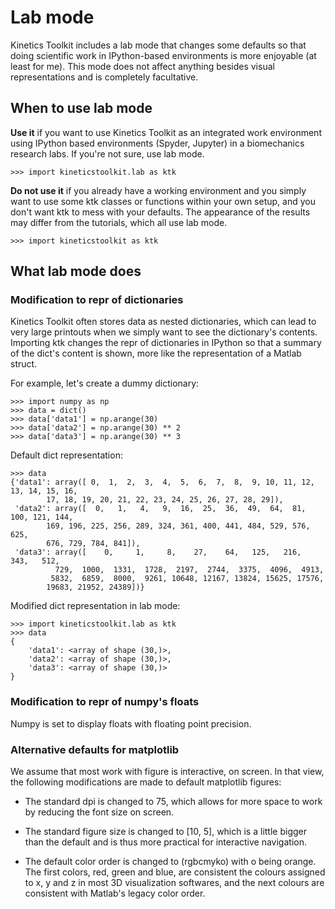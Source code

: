 Lab mode
========

Kinetics Toolkit includes a lab mode that changes some defaults so that doing scientific work in IPython-based environments is more enjoyable (at least for me). This mode does not affect anything besides visual representations and is completely facultative.


When to use lab mode
--------------------

__Use it__ if you want to use Kinetics Toolkit as an integrated work environment using IPython based environments (Spyder, Jupyter) in a biomechanics research labs. If you're not sure, use lab mode.

    >>> import kineticstoolkit.lab as ktk

__Do not use it__ if you already have a working environment and you simply want to use some ktk classes or functions within your own setup, and you don't want ktk to mess with your defaults. The appearance of the results may differ from the tutorials, which all use lab mode.

    >>> import kineticstoolkit as ktk


What lab mode does
------------------

### Modification to repr of dictionaries ###

Kinetics Toolkit often stores data as nested dictionaries, which can lead to very large printouts when we simply want to see the dictionary's contents. Importing ktk changes the repr of dictionaries in IPython so that a summary of the dict's content is shown, more like the representation of a Matlab struct.

For example, let's create a dummy dictionary:

    >>> import numpy as np
    >>> data = dict()
    >>> data['data1'] = np.arange(30)
    >>> data['data2'] = np.arange(30) ** 2
    >>> data['data3'] = np.arange(30) ** 3

Default dict representation:

    >>> data
    {'data1': array([ 0,  1,  2,  3,  4,  5,  6,  7,  8,  9, 10, 11, 12, 13, 14, 15, 16,
            17, 18, 19, 20, 21, 22, 23, 24, 25, 26, 27, 28, 29]),
     'data2': array([  0,   1,   4,   9,  16,  25,  36,  49,  64,  81, 100, 121, 144,
            169, 196, 225, 256, 289, 324, 361, 400, 441, 484, 529, 576, 625,
            676, 729, 784, 841]),
     'data3': array([    0,     1,     8,    27,    64,   125,   216,   343,   512,
              729,  1000,  1331,  1728,  2197,  2744,  3375,  4096,  4913,
             5832,  6859,  8000,  9261, 10648, 12167, 13824, 15625, 17576,
            19683, 21952, 24389])}

Modified dict representation in lab mode:

    >>> import kineticstoolkit.lab as ktk
    >>> data
    {
        'data1': <array of shape (30,)>,
        'data2': <array of shape (30,)>,
        'data3': <array of shape (30,)>
    }


### Modification to repr of numpy's floats ###

Numpy is set to display floats with floating point precision.


### Alternative defaults for matplotlib ###

We assume that most work with figure is interactive, on screen. In that view,
the following modifications are made to default matplotlib figures:

- The standard dpi is changed to 75, which allows for more space to work by
  reducing the font size on screen.

- The standard figure size is changed to [10, 5], which is a little bigger
  than the default and is thus more practical for interactive navigation.

- The default color order is changed to (rgbcmyko) with o being orange. The
  first colors, red, green and blue, are consistent the colours assigned to
  x, y and z in most 3D visualization softwares, and the next colours are
  consistent with Matlab's legacy color order.

